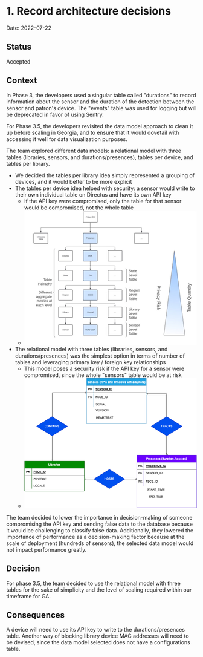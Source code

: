 # 1. Record architecture decisions

Date: 2022-07-22

## Status

Accepted

## Context

In Phase 3, the developers used a singular table called "durations" to record information about the sensor and the duration of the detection between the sensor and patron's device. The "events" table was used for logging but will be deprecated in favor of using Sentry.

For Phase 3.5, the developers revisited the data model approach to clean it up before scaling in Georgia, and to ensure that it would dovetail with accessing it well for data visualization purposes.

The team explored different data models: a relational model with three tables (libraries, sensors, and durations/presences), tables per device, and tables per library.

- We decided the tables per library idea simply represented a grouping of devices, and it would better to be more explicit
- The tables per device idea helped with security: a sensor would write to their own individual table on Directus and have its own API key
  - If the API key were compromised, only the table for that sensor would be compromised, not the whole table
  - ![Data taxonomy for tables per device idea](/doc/images/data_heriachy.jpg)
- The relational model with three tables (libraries, sensors, and durations/presences) was the simplest option in terms of number of tables and leveraging primary key / foreign key relationships
  - This model poses a security risk if the API key for a sensor were compromised, since the whole "sensors" table would be at risk
  - ![ER diagram for sensors table](/doc/images/ER_Diagram_Sensors.png)

The team decided to lower the importance in decision-making of someone compromising the API key and sending false data to the database because it would be challenging to classify false data. Additionally, they lowered the importance of performance as a decision-making factor because at the scale of deployment (hundreds of sensors), the selected data model would not impact performance greatly.

## Decision

For phase 3.5, the team decided to use the relational model with three tables for the sake of simplicity and the level of scaling required within our timeframe for GA.

## Consequences

A device will need to use its API key to write to the durations/presences table. Another way of blocking library device MAC addresses will need to be devised, since the data model selected does not have a configurations table.


